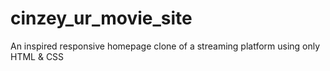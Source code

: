 # cinzey_ur_movie_site
An inspired responsive homepage clone of a streaming platform using only HTML &amp; CSS
